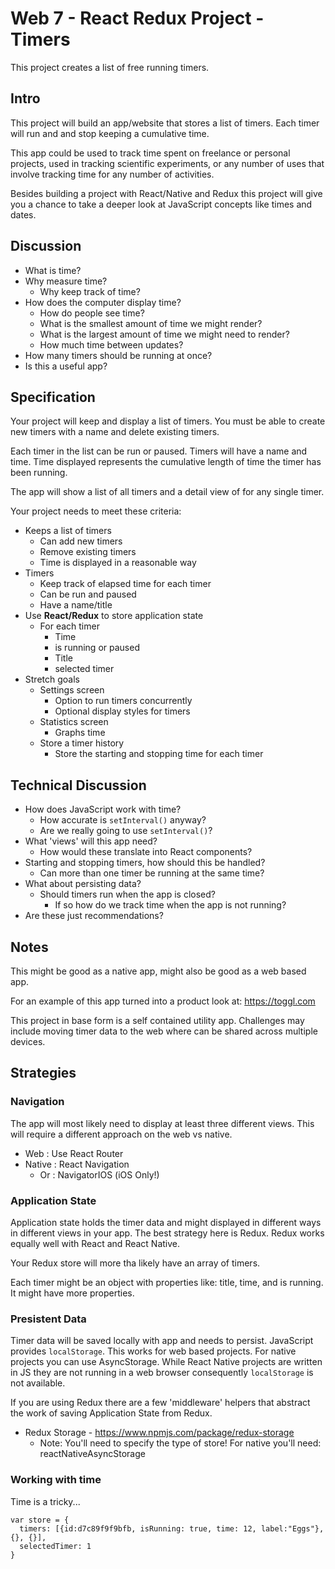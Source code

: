 # Web 7 - React Redux Project - Timers 

This project creates a list of free running timers. 

## Intro

This project will build an app/website that stores a list of timers. Each timer
will run and and stop keeping a cumulative time. 

This app could be used to track time spent on freelance or personal projects, 
used in tracking scientific experiments, or any number of uses that involve 
tracking time for any number of activities. 

Besides building a project with React/Native and Redux this project will give 
you a chance to take a deeper look at JavaScript concepts like times and dates.

## Discussion 

- What is time? 
- Why measure time?
  - Why keep track of time?
- How does the computer display time?
  - How do people see time?
  - What is the smallest amount of time we might render?
  - What is the largest amount of time we might need to render?
  - How much time between updates?
- How many timers should be running at once? 
- Is this a useful app? 

## Specification 

Your project will keep and display a list of timers. You must be able to 
create new timers with a name and delete existing timers. 

Each timer in the list can be run or paused. Timers will have a name and 
time. Time displayed represents the cumulative length of time the timer 
has been running. 

The app will show a list of all timers and a detail view of for any single 
timer. 

Your project needs to meet these criteria: 

- Keeps a list of timers
  - Can add new timers
  - Remove existing timers
  - Time is displayed in a reasonable way
- Timers
  - Keep track of elapsed time for each timer
  - Can be run and paused
  - Have a name/title
- Use **React/Redux** to store application state
  - For each timer
    - Time
    - is running or paused
    - Title 
    - selected timer
- Stretch goals
  - Settings screen
    - Option to run timers concurrently
    - Optional display styles for timers
  - Statistics screen
    - Graphs time
  - Store a timer history
    - Store the starting and stopping time for each timer

## Technical Discussion

- How does JavaScript work with time?
  - How accurate is `setInterval()` anyway?
  - Are we really going to use `setInterval()`?
- What 'views' will this app need? 
  - How would these translate into React components? 
- Starting and stopping timers, how should this be handled? 
  - Can more than one timer be running at the same time? 
- What about persisting data? 
  - Should timers run when the app is closed? 
    - If so how do we track time when the app is not running?
- Are these just recommendations?

## Notes

This might be good as a native app, might also be good as a web based app. 

For an example of this app turned into a product look at: https://toggl.com

This project in base form is a self contained utility app. Challenges may include moving timer
data to the web where can be shared across multiple devices. 

## Strategies

### Navigation

The app will most likely need to display at least three different views. This will require a 
different approach on the web vs native.

- Web : Use React Router
- Native : React Navigation
  - Or : NavigatorIOS (iOS Only!)

### Application State 

Application state holds the timer data and might displayed in different ways in different views
in your app. The best strategy here is Redux. Redux works equally well with React and 
React Native.

Your Redux store will more tha likely have an array of timers. 

Each timer might be an object with properties like: title, time, and is running. It might have 
more properties. 

### Presistent Data

Timer data will be saved locally with app and needs to persist. JavaScript provides `localStorage`. 
This works for web based projects. For native projects you can use AsyncStorage. While React Native 
projects are written in JS they are not running in a web browser consequently `localStorage` is not
available. 

If you are using Redux there are a few 'middleware' helpers that abstract the work of saving 
Application State from Redux. 

- Redux Storage - https://www.npmjs.com/package/redux-storage
  - Note: You'll need to specify the type of store! For native you'll need: reactNativeAsyncStorage

### Working with time

Time is a tricky...




```
var store = {
  timers: [{id:d7c89f9f9bfb, isRunning: true, time: 12, label:"Eggs"}, {}, {}],
  selectedTimer: 1
}

```



























